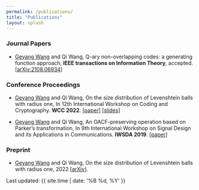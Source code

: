 ```yaml
---
permalink: /publications/
title: "Publications"
layout: splash
---
```


### Journal Papers

- <u>Geyang Wang</u> and Qi Wang, Q-ary non-overlapping codes: a generating function approach, **IEEE transactions on Information Theory**, accepted. [[arXiv:2108.06934](https://arxiv.org/abs/2108.06934)]

### Conference Proceedings

- <u>Geyang Wang</u> and Qi Wang, On the size distribution of Levenshtein balls with radius one, In 12th International Workshop on Coding and Cryptography. **WCC 2022**. [[paper]](https://www.wcc2022.uni-rostock.de/storages/uni-rostock/Tagungen/WCC2022/Papers/WCC_2022_paper_55.pdf) [[slides]](https://geyang.wang/assets/slides/WCC2022_slides.pdf)

- <u>Geyang Wang</u> and Qi Wang, An OACF-preserving operation based on Parker’s transformation, In 9th International Workshop on Signal Design and its Applications in Communications. **IWSDA 2019**. [[paper](https://arxiv.org/abs/2004.03799)]


### Preprint

- <u>Geyang Wang</u> and Qi Wang, On the size distribution of Levenshtein balls with radius one, 2022 [[arXiv](https://arxiv.org/abs/2204.02201)].




<!-- Last updated: April 6, 2022 -->
Last updated: {{ site.time | date: '%B %d, %Y' }}